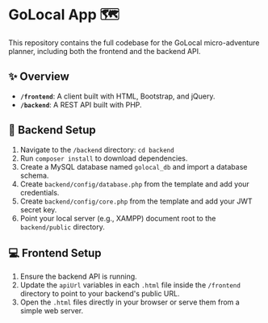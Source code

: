 # GoLocal App 🗺️

This repository contains the full codebase for the GoLocal micro-adventure planner, including both the frontend and the backend API.

## ✨ Overview

- **`/frontend`**: A client built with HTML, Bootstrap, and jQuery.
- **`/backend`**: A REST API built with PHP.

## 🚀 Backend Setup

1.  Navigate to the `/backend` directory: `cd backend`
2.  Run `composer install` to download dependencies.
3.  Create a MySQL database named `golocal_db` and import a database schema.
4.  Create `backend/config/database.php` from the template and add your credentials.
5.  Create `backend/config/core.php` from the template and add your JWT secret key.
6.  Point your local server (e.g., XAMPP) document root to the `backend/public` directory.

## 💻 Frontend Setup

1.  Ensure the backend API is running.
2.  Update the `apiUrl` variables in each `.html` file inside the `/frontend` directory to point to your backend's public URL.
3.  Open the `.html` files directly in your browser or serve them from a simple web server.